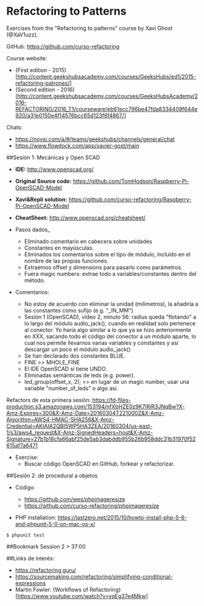 # Refactoring to Patterns
Exercises from the "Refactoring to patterns" course by Xavi Ghost (@XaV1uzz).

GitHub:   https://github.com/curso-refactoring

Course website:
* (First edition - 2015)[http://content.geekshubsacademy.com/courses/GeeksHubs/ed1/2015-refactoring-patrones/]
* (Second edition - 2016)[http://content.geekshubsacademy.com/courses/GeeksHubsAcademy/2016-REFACTORING/2016_T1/courseware/eb61ecc796be47fda8334409f644e920/a31e0150e4f14576bcc65d123f6f4867/]

Chats:
* https://noysi.com/a/#/teams/geekshubs/channels/general/chat
* https://www.flowdock.com/app/xavier-gost/main

##Sesión 1: Mecánicas y Open SCAD
* **IDE:** http://www.openscad.org/
* **Original Source code:** https://github.com/TomHodson/Raspberry-Pi-OpenSCAD-Model
* **Xavi&Repli solution:**    https://github.com/curso-refactoring/Raspberry-Pi-OpenSCAD-Model
* **CheatSheet:** http://www.openscad.org/cheatsheet/

* Pasos dados_
  * Eliminado comentario en cabecera sobre unidades
  * Constantes en mayúsculas. 
  * Eliminados los comentarios sobre el tipo de módulo, incluído en el nombre de las propias funciones.
  * Extraemos offset y dimensions para pasarlo como parámetros.
  * Fuera magic numbers: extrae todo a variables/constantes dentro del método.

* Comentarios:
  * No estoy de acuerdo con eliminar la unidad (milímetros), la añadiría a las constantes como sufijo (e.g. "_IN_MM")
  * Sesión 1 (OpenSCAD), vídeo 2, minuto 56: radius queda "flotando" a lo largo del módulo audio_jack(), cuando en realidad solo pertenece al conector. Yo haría algo similar a lo que ya se hizo anteriormente en XXX, sacando todo el código del conector a un módulo aparte, lo cual nos permite llevarnos varias variables y constantes y así descargar un poco el módulo audio_jack()
  * Se han declarado dos constantes BLUE.
  * FINE >> MHOLE_FINE
  * El IDE OpenSCAD sí tiene UNDO.
  * Eliminadas semánticas de leds (e.g. power).
  * led_group(offset_x, 2); >> en lugar de un magic number, usar una variable "number_of_leds" o algo así.

Refactors de esta primera sesión: https://fd-files-production.s3.amazonaws.com/153194/nfXbHZE0z9K7lRiR3JNqBw?X-Amz-Expires=300&X-Amz-Date=20160304T221000Z&X-Amz-Algorithm=AWS4-HMAC-SHA256&X-Amz-Credential=AKIAIA2QBI5WP5HA3ZEA/20160304/us-east-1/s3/aws4_request&X-Amz-SignedHeaders=host&X-Amz-Signature=27b1b18cfa66abf25de5ab3dabddb955b26b958ddc31b31970f52615af7a6471



* Exercise:
  * Buscar código OpenSCAD en GitHub, forkear y refactorizar.


##Sesión 2: de procedural a objetos
* Código: 
  * https://github.com/wes/phpimageresize
  * https://github.com/curso-refactoring/phpimageresize

* PHP installation: https://lastzero.net/2015/10/howto-install-php-5-6-and-phpunit-5-0-on-mac-os-x/

`$ phpunit test`

##Bookmark
Session 2 > 37:00


##Links de interés:
* https://refactoring.guru/
* https://sourcemaking.com/refactoring/simplifying-conditional-expressions
* Martin Fowler: (Workflows of Refactoring)[https://www.youtube.com/watch?v=vqEg37e4Mkw]


